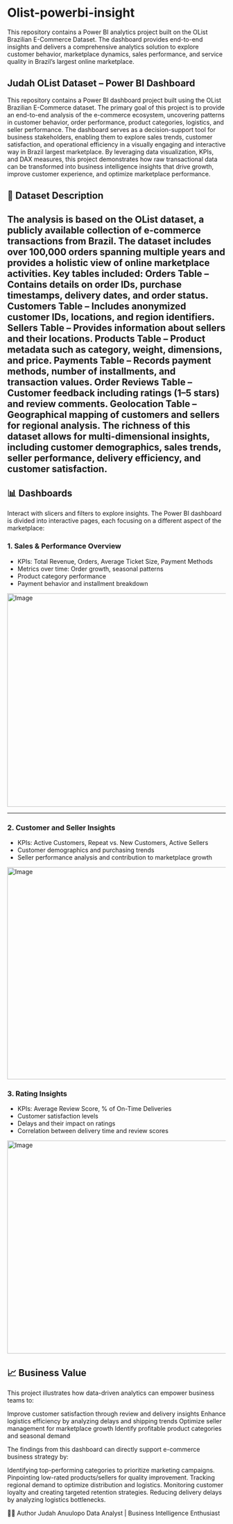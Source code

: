 # Olist-powerbi-insight
This repository contains a Power BI analytics project built on the OList Brazilian E-Commerce Dataset. The dashboard provides end-to-end insights and delivers a comprehensive analytics solution to explore customer behavior, marketplace dynamics, sales performance, and service quality in Brazil’s largest online marketplace.

## Judah OList Dataset – Power BI Dashboard
This repository contains a Power BI dashboard project built using the OList Brazilian E-Commerce dataset. The primary goal of this project is to provide an end-to-end analysis of the e-commerce ecosystem, uncovering patterns in customer behavior, order performance, product categories, logistics, and seller performance. The dashboard serves as a decision-support tool for business stakeholders, enabling them to explore sales trends, customer satisfaction, and operational efficiency in a visually engaging and interactive way in Brazil largest marketplace. By leveraging data visualization, KPIs, and DAX measures, this project demonstrates how raw transactional data can be transformed into business intelligence insights that drive growth, improve customer experience, and optimize marketplace performance.


## 📂 Dataset Description
The analysis is based on the OList dataset, a publicly available collection of e-commerce transactions from Brazil. The dataset includes over 100,000 orders spanning multiple years and provides a holistic view of online marketplace activities.
Key tables included:
Orders Table – Contains details on order IDs, purchase timestamps, delivery dates, and order status.
Customers Table – Includes anonymized customer IDs, locations, and region identifiers.
Sellers Table – Provides information about sellers and their locations.
Products Table – Product metadata such as category, weight, dimensions, and price.
Payments Table – Records payment methods, number of installments, and transaction values.
Order Reviews Table – Customer feedback including ratings (1–5 stars) and review comments.
Geolocation Table – Geographical mapping of customers and sellers for regional analysis.
The richness of this dataset allows for multi-dimensional insights, including customer demographics, sales trends, seller performance, delivery efficiency, and customer satisfaction.
---

## 📊 Dashboards
Interact with slicers and filters to explore insights.
The Power BI dashboard is divided into interactive pages, each focusing on a different aspect of the marketplace:
### 1. Sales & Performance Overview
- KPIs: Total Revenue, Orders, Average Ticket Size, Payment Methods
- Metrics over time: Order growth, seasonal patterns
- Product category performance
- Payment behavior and installment breakdown
  
<img width="880" height="492" alt="Image" src="https://github.com/user-attachments/assets/ff3a73b1-e062-4e30-8829-66cfe4899b68" />

---

### 2. Customer and Seller Insights
- KPIs: Active Customers, Repeat vs. New Customers, Active Sellers
- Customer demographics and purchasing trends
- Seller performance analysis and contribution to marketplace growth

<img width="883" height="489" alt="Image" src="https://github.com/user-attachments/assets/1882cfa7-2d45-44c9-82b8-54878eb23aca" />

### 3. Rating Insights
- KPIs: Average Review Score, % of On-Time Deliveries
- Customer satisfaction levels
- Delays and their impact on ratings
- Correlation between delivery time and review scores

<img width="888" height="491" alt="Image" src="https://github.com/user-attachments/assets/36b37387-83a3-411c-a583-9c3264a6da99" />

## 📈 Business Value
This project illustrates how data-driven analytics can empower business teams to:

Improve customer satisfaction through review and delivery insights
Enhance logistics efficiency by analyzing delays and shipping trends
Optimize seller management for marketplace growth
Identify profitable product categories and seasonal demand

The findings from this dashboard can directly support e-commerce business strategy by:

Identifying top-performing categories to prioritize marketing campaigns.
Pinpointing low-rated products/sellers for quality improvement.
Tracking regional demand to optimize distribution and logistics.
Monitoring customer loyalty and creating targeted retention strategies.
Reducing delivery delays by analyzing logistics bottlenecks.

🧑‍💻 Author
Judah Anuulopo
Data Analyst | Business Intelligence Enthusiast




